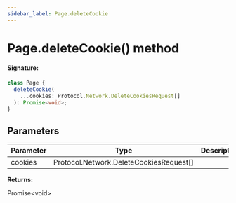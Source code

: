 ```yaml
---
sidebar_label: Page.deleteCookie
---
```


# Page.deleteCookie() method

#### Signature:

```typescript
class Page {
  deleteCookie(
    ...cookies: Protocol.Network.DeleteCookiesRequest[]
  ): Promise<void>;
}
```

## Parameters

| Parameter | Type                                      | Description |
| --------- | ----------------------------------------- | ----------- |
| cookies   | Protocol.Network.DeleteCookiesRequest\[\] |             |

**Returns:**

Promise&lt;void&gt;
